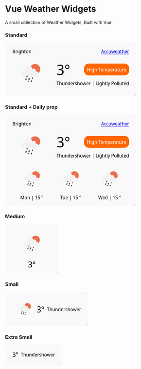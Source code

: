 # Vue Weather Widgets

A small collection of Weather Widgets; Built with Vue.

### Standard

<img src="./public/standard.png" alt="standard" width="432"/>

### Standard + Daily prop

<img src="./public/standardplusdaily.png" alt="standard & Daily Prop" width="432"/>


### Medium

<img src="./public/medium.png" alt="Medium" width="176"/>

### Small

<img src="./public/small.png" alt="Small" width="272"/>

### Extra Small

<img src="./public/extrasmall.png" alt="Extra Small" width="182"/>